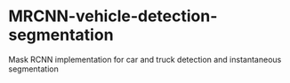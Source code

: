 # MRCNN-vehicle-detection-segmentation
Mask RCNN implementation for car and truck detection and instantaneous segmentation
